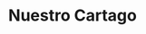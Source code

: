 ---
title: "Nuestro Cartago"
url: /cartago-valle-del-cauca/nuestro-cartago/
shop: Einkaufszentrum
---